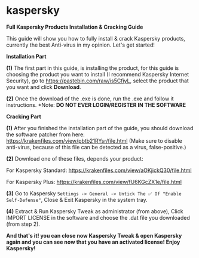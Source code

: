 # kaspersky

**Full Kaspersky Products Installation & Cracking Guide**

This guide will show you how to fully install & crack Kaspersky products, currently the best Anti-virus in my opinion. Let's get started!

**Installation Part**

**(1)** The first part in this guide, is installing the product, for this guide is choosing the product you want to install (I recommend Kaspersky Internet Security), go to https://pastebin.com/raw/is5CfiyL, select the product that you want and click **Download**.

**(2)** Once the download of the .exe is done, run the .exe and follow it instructions.
*Note: **DO NOT EVER LOGIN/REGISTER IN THE SOFTWARE**

**Cracking Part**

**(1)** After you finished the installation part of the guide, you should download the software patcher from here: https://krakenfiles.com/view/pbtb21RYsr/file.html (Make sure to disable anti-virus, because of this file can be detected as a virus, false-positive.)

**(2)** Download one of these files, depends your product:

For Kaspersky Standard: https://krakenfiles.com/view/aOKjickQ30/file.html

For Kaspersky Plus: https://krakenfiles.com/view/fU6KGcZX1e/file.html

**(3)** Go to Kaspersky `Settings -> General -> Untick The ✅ Of "Enable Self-Defense"`, Close & Exit Kaspersky in the system tray.

**(4)** Extract & Run Kaspersky Tweak as administrator (from above), Click IMPORT LICENSE in the software and choose the .dat file you downloaded (from step 2).

**And that's it! you can close now Kaspersky Tweak & open Kaspersky again and you can see now that you have an activated license! Enjoy Kaspersky!**

